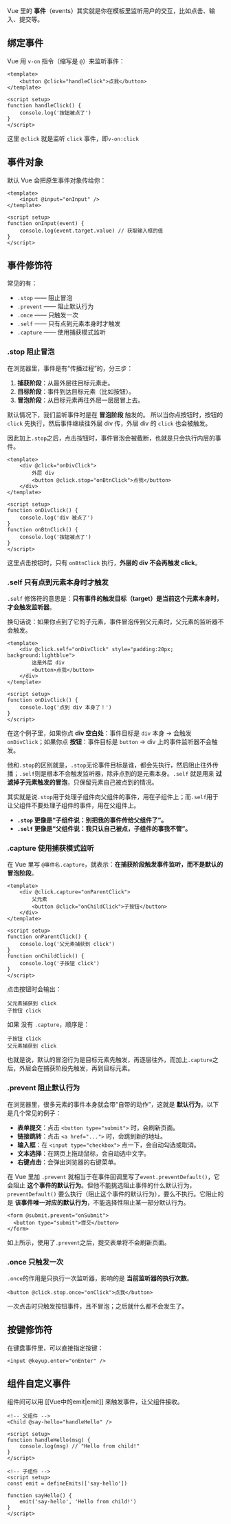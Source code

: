 Vue 里的 **事件**（events）其实就是你在模板里监听用户的交互，比如点击、输入、提交等。

## 绑定事件

Vue 用 `v-on` 指令（缩写是 `@`）来监听事件：

```vue
<template>
    <button @click="handleClick">点我</button>
</template>

<script setup>
function handleClick() {
    console.log('按钮被点了')
}
</script>
```

这里 `@click` 就是监听 `click` 事件，即`v-on:click`

## 事件对象

默认 Vue 会把原生事件对象传给你：

```vue
<template>
    <input @input="onInput" />
</template>

<script setup>
function onInput(event) {
    console.log(event.target.value) // 获取输入框的值
}
</script>
```

## 事件修饰符

常见的有：

- `.stop` —— 阻止冒泡
- `.prevent` —— 阻止默认行为
- `.once` —— 只触发一次
- `.self` —— 只有点到元素本身时才触发
- `.capture` —— 使用捕获模式监听

### .stop 阻止冒泡

在浏览器里，事件是有“传播过程”的，分三步：

1. **捕获阶段**：从最外层往目标元素走。
2. **目标阶段**：事件到达目标元素（比如按钮）。
3. **冒泡阶段**：从目标元素再往外层一层层冒上去。

默认情况下，我们监听事件时是在 **冒泡阶段** 触发的。
所以当你点按钮时，按钮的 `click` 先执行，然后事件继续往外层 div 传，外层 div 的 `click` 也会被触发。

因此加上`.stop`之后，点击按钮时，事件冒泡会被截断，也就是只会执行内层的事件。

```vue
<template>
    <div @click="onDivClick">
        外层 div
        <button @click.stop="onBtnClick">点我</button>
    </div>
</template>

<script setup>
function onDivClick() {
    console.log('div 被点了')
}
function onBtnClick() {
    console.log('按钮被点了')
}
</script>
```

这里点击按钮时，只有 `onBtnClick` 执行，**外层的 div 不会再触发 click**。

### .self 只有点到元素本身时才触发

`.self` 修饰符的意思是：**只有事件的触发目标（target）是当前这个元素本身时，才会触发监听器**。

换句话说：如果你点到了它的子元素，事件冒泡传到父元素时，父元素的监听器不会触发。

```vue
<template>
    <div @click.self="onDivClick" style="padding:20px; background:lightblue">
        这是外层 div
        <button>点我</button>
    </div>
</template>

<script setup>
function onDivClick() {
    console.log('点到 div 本身了！')
}
</script>
```

在这个例子里，如果你点 **div 空白处**：事件目标是 `div` 本身 → 会触发 `onDivClick`；如果你点 **按钮**：事件目标是 `button` → div 上的事件监听器不会触发。

他和`.stop`的区别就是，`.stop`无论事件目标是谁，都会先执行，然后阻止往外传播；`.self`则是根本不会触发监听器，除非点到的是元素本身。`.self` 就是用来 **过滤掉子元素触发的冒泡**，只保留元素自己被点到的情况。

其实就是说`.stop`用于处理子组件向父组件的事件，用在子组件上；而`.self`用于让父组件不要处理子组件的事件，用在父组件上。

- **`.stop` 更像是“子组件说：别把我的事件传给父组件了”。**
- **`.self` 更像是“父组件说：我只认自己被点，子组件的事我不管”。**

### .capture 使用捕获模式监听

在 Vue 里写 `@事件名.capture`，就表示：**在捕获阶段触发事件监听，而不是默认的冒泡阶段**。

```vue
<template>
    <div @click.capture="onParentClick">
        父元素
        <button @click="onChildClick">子按钮</button>
    </div>
</template>

<script setup>
function onParentClick() {
    console.log('父元素捕获到 click')
}
function onChildClick() {
    console.log('子按钮 click')
}
</script>
```

点击按钮时会输出：

```log
父元素捕获到 click
子按钮 click
```

如果 没有 `.capture`，顺序是：

```log
子按钮 click
父元素捕获到 click
```

也就是说，默认的冒泡行为是目标元素先触发，再逐层往外，而加上`.capture`之后，外层会在捕获阶段先触发，再到目标元素。

### .prevent 阻止默认行为

在浏览器里，很多元素的事件本身就会带“自带的动作”，这就是 **默认行为**。以下是几个常见的例子：

- **表单提交**：点击 `<button type="submit">` 时，会刷新页面。
- **链接跳转**：点击 `<a href="...">` 时，会跳到新的地址。
- **输入框**：在 `<input type="checkbox">` 点一下，会自动勾选或取消。
- **文本选择**：在网页上拖动鼠标，会自动选中文字。
- **右键点击**：会弹出浏览器的右键菜单。

在 Vue 里加 `.prevent` 就相当于在事件回调里写了`event.preventDefault()`，它会阻止 **这个事件的默认行为**。但他不能挑选阻止事件的什么默认行为，`preventDefault()` 要么执行（阻止这个事件的默认行为），要么不执行。它阻止的是 **该事件唯一对应的默认行为**，不能选择性阻止某一部分默认行为。

```vue
<form @submit.prevent="onSubmit">
  <button type="submit">提交</button>
</form>
```

如上所示，使用了`.prevent`之后，提交表单将不会刷新页面。

### .once 只触发一次

`.once`的作用是只执行一次监听器，影响的是 **当前监听器的执行次数**。

```vue
<button @click.stop.once="onClick">点我</button>
```

一次点击时只触发按钮事件，且不冒泡；之后就什么都不会发生了。

## 按键修饰符

在键盘事件里，可以直接指定按键：

```vue
<input @keyup.enter="onEnter" />
```

## 组件自定义事件

组件间可以用 [[Vue中的emit|emit]] 来触发事件，让父组件接收。

```vue
<!-- 父组件 -->
<Child @say-hello="handleHello" />

<script setup>
function handleHello(msg) {
    console.log(msg) // "Hello from child!"
}
</script>

<!-- 子组件 -->
<script setup>
const emit = defineEmits(['say-hello'])

function sayHello() {
    emit('say-hello', 'Hello from child!')
}
</script>
```
